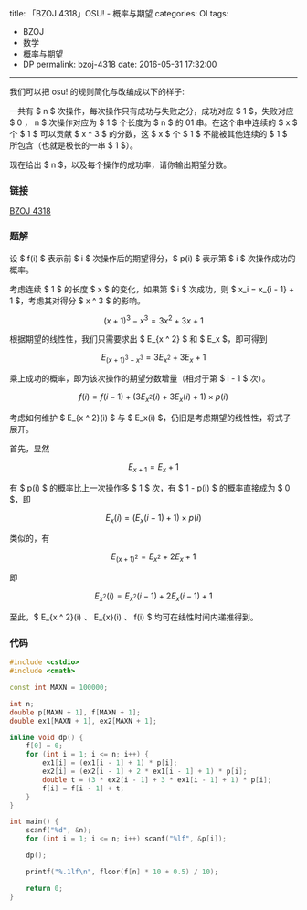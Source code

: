 title: 「BZOJ 4318」OSU! - 概率与期望
categories: OI
tags: 
  - BZOJ
  - 数学
  - 概率与期望
  - DP
permalink: bzoj-4318
date: 2016-05-31 17:32:00
---

我们可以把 osu! 的规则简化与改编成以下的样子: 

一共有 $ n $ 次操作，每次操作只有成功与失败之分，成功对应 $ 1 $，失败对应 $ 0 $，$ n $ 次操作对应为 $ 1 $ 个长度为 $ n $ 的 01 串。在这个串中连续的 $ x $ 个 $ 1 $ 可以贡献 $ x ^ 3 $ 的分数，这 $ x $ 个 $ 1 $ 不能被其他连续的 $ 1 $ 所包含（也就是极长的一串 $ 1 $）。

现在给出 $ n $，以及每个操作的成功率，请你输出期望分数。

<!-- more -->

### 链接
[BZOJ 4318](http://www.lydsy.com/JudgeOnline/problem.php?id=4318)

### 题解
设 $ f(i) $ 表示前 $ i $ 次操作后的期望得分，$ p(i) $ 表示第 $ i $ 次操作成功的概率。

考虑连续 $ 1 $ 的长度 $ x $ 的变化，如果第 $ i $ 次成功，则 $ x_i = x_{i - 1} + 1 $，考虑其对得分 $ x ^ 3 $ 的影响。

$$ (x + 1) ^ 3 - x ^ 3 = 3x ^ 2 + 3x + 1 $$

根据期望的线性性，我们只需要求出 $ E_{x ^ 2} $ 和 $ E_x $，即可得到

$$ E_{(x + 1) ^ 3 - x ^ 3} = 3E_{x ^ 2} + 3E_x + 1 $$

乘上成功的概率，即为该次操作的期望分数增量（相对于第 $ i - 1 $ 次）。

$$ f(i) = f(i - 1) + (3E_{x ^ 2}(i) + 3E_x(i) + 1) \times p(i) $$

考虑如何维护 $ E_{x ^ 2}(i) $ 与 $ E_x(i) $，仍旧是考虑期望的线性性，将式子展开。

首先，显然

$$ E_{x + 1} = E_x + 1 $$

有 $ p(i) $ 的概率比上一次操作多 $ 1 $ 次，有 $ 1 - p(i) $ 的概率直接成为 $ 0 $，即

$$ E_x(i) = (E_x(i - 1) + 1) \times p(i) $$

类似的，有

$$ E_{(x + 1) ^ 2} = E_{x ^ 2} + 2E_{x} + 1 $$

即

$$ E_{x ^ 2}(i) = E_{x ^ 2}(i - 1) + 2E_{x}(i - 1) + 1 $$

至此，$ E_{x ^ 2}(i) $、$ E_{x}(i) $、$ f(i) $ 均可在线性时间内递推得到。

### 代码
```c++
#include <cstdio>
#include <cmath>

const int MAXN = 100000;

int n;
double p[MAXN + 1], f[MAXN + 1];
double ex1[MAXN + 1], ex2[MAXN + 1];

inline void dp() {
	f[0] = 0;
	for (int i = 1; i <= n; i++) {
		ex1[i] = (ex1[i - 1] + 1) * p[i];
		ex2[i] = (ex2[i - 1] + 2 * ex1[i - 1] + 1) * p[i];
		double t = (3 * ex2[i - 1] + 3 * ex1[i - 1] + 1) * p[i];
		f[i] = f[i - 1] + t;
	}
}

int main() {
	scanf("%d", &n);
	for (int i = 1; i <= n; i++) scanf("%lf", &p[i]);

	dp();

	printf("%.1lf\n", floor(f[n] * 10 + 0.5) / 10);

	return 0;
}
```
